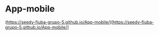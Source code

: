 # App-mobile

(https://seedy-fiuba-grupo-5.github.io/App-mobile/)[https://seedy-fiuba-grupo-5.github.io/App-mobile/]
